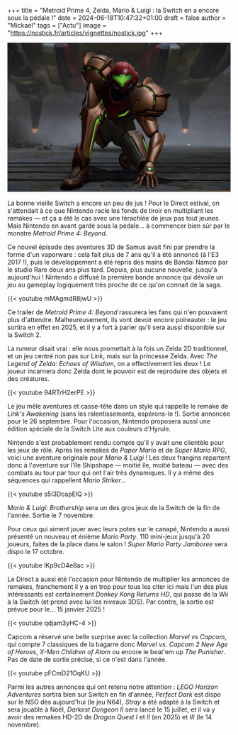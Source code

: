 +++
title = "Metroid Prime 4, Zelda, Mario & Luigi : la Switch en a encore sous la pédale !"
date = 2024-06-18T10:47:32+01:00
draft = false
author = "Mickael"
tags = ["Actu"]
image = "https://nostick.fr/articles/vignettes/nostick.jpg"
+++

![Metroid Prime 4: Beyond](metroid-prime-4-beyond.jpg "Samsuns est de retour, enfin !")

La bonne vieille Switch a encore un peu de jus ! Pour le  Direct estival, on s'attendait à ce que Nintendo racle les fonds de tiroir en multipliant les remakes — et ça a été le cas avec une térachiée de jeux pas tout jeunes. Mais Nintendo en avant gardé sous la pédale… à commencer bien sûr par le monstre *Metroid Prime 4: Beyond*.

Ce nouvel épisode des aventures 3D de Samus avait fini par prendre la forme d'un vaporware : cela fait plus de 7 ans qu'il a été annoncé (à l'E3 2017 !), puis le développement a été repris des mains de Bandai Namco par le studio Rare deux ans plus tard. Depuis, plus aucune nouvelle, jusqu'à aujourd'hui ! Nintendo a diffusé la première bande annonce qui dévoile un jeu au gameplay logiquement très proche de ce qu'on connait de la saga.

{{< youtube mMAgmdR8jwU >}}

Ce trailer de *Metroid Prime 4: Beyond* rassurera les fans qui n'en pouvaient plus d'attendre. Malheureusement, ils vont devoir encore poireauter : le jeu sortira en effet en 2025, et il y a fort à parier qu'il sera aussi disponible sur la Switch 2.

La rumeur disait vrai : elle nous promettait à la fois un Zelda 2D traditionnel, et un jeu centré non pas sur Link, mais sur la princesse Zelda. Avec *The Legend of Zelda: Echoes of Wisdom*, on a effectivement les deux ! Le joueur incarnera donc Zelda dont le pouvoir est de reproduire des objets et des créatures.

{{< youtube 94RTrH2erPE >}}

Le jeu mêle aventures et casse-tête dans un style qui rappelle le remake de *Link's Awakening* (sans les ralentissements, espérons-le !). Sortie annoncée pour le 26 septembre. Pour l'occasion, Nintendo proposera aussi une édition spéciale de la Switch Lite aux couleurs d'Hyrule.

Nintendo s'est probablement rendu compte qu'il y avait une clientèle pour les jeux de rôle. Après les remakes de *Paper Mario* et de *Super Mario RPG*, voici une aventure originale pour *Mario & Luigi* ! Les deux frangins repartent donc à l'aventure sur l'île Shipshape — moitié île, moitié bateau — avec des combats au tour par tour qui ont l'air très dynamiques. Il y a même des séquences qui rappellent *Mario Striker*…

{{< youtube s5I3DcapElQ >}}

*Mario & Luigi: Brothership* sera un des gros jeux de la Switch de la fin de l'année. Sortie le 7 novembre.

Pour ceux qui aiment jouer avec leurs potes sur le canapé, Nintendo a aussi présenté un nouveau et énième *Mario Party*. 110 mini-jeux jusqu'à 20 joueurs, faites de la place dans le salon ! *Super Mario Party Jamboree* sera dispo le 17 octobre.

{{< youtube lKp9cD4e8ac >}}

Le Direct a aussi été l'occasion pour Nintendo de multiplier les  annonces de remakes, franchement il y a en trop pour tous les citer ici mais l'un des plus intéressants est certainement *Donkey Kong Returns HD*, qui passe de la Wii à la Switch (et prend avec lui les niveaux 3DS). Par contre, la sortie est prévue pour le… 15 janvier 2025 !

{{< youtube qdjam3yHC-4 >}}

Capcom a réservé une belle surprise avec la collection *Marvel vs Capcom*, qui compte 7 classiques de la bagarre donc *Marvel vs. Capcom 2 New Age of Heroes*, *X-Men Children of Atom* ou encore le beat'em up *The Punisher*. Pas de date de sortie précise, si ce n'est dans l'année.

{{< youtube pFCmD21OqKU >}}

Parmi les autres annonces qui ont retenu notre attention : *LEGO Horizon Adventures* sortira bien sur Switch en fin d'année, *Perfect Dark* est dispo sur le NSO dès aujourd'hui (le jeu N64), *Stray* a été adapté à la Switch et sera jouable à Noël, *Darkest Dungeon II* sera lancé le 15 juillet, et il va y avoir des remakes HD-2D de *Dragon Quest I* et *II* (en 2025) et *III*  (le 14 novembre).